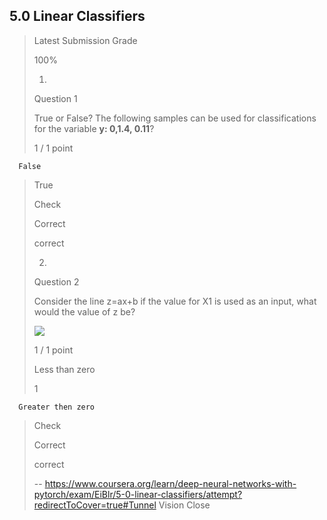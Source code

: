 ## 5.0 Linear Classifiers
> 
> Latest Submission Grade
> 
> 100%
> 
> 1.
> 
> Question 1
> 
> True or False? The following samples can be used for classifications for the variable **y: 0,1.4, 0.11**?
> 
> 1 / 1 point
> 

      False 
> 
>  True 
> 
> Check
> 
> Correct
> 
> correct
> 
> 2.
> 
> Question 2
> 
> Consider the line z=ax+b if the value for X1 is used as an input, what would the value of z be?
> 
> ![](https://d3c33hcgiwev3.cloudfront.net/imageAssetProxy.v1/IHNdBenjEem2FhJHEw0syg_ccf81353b274a211466b336320bbbcb5_asset-v1_CognitiveClass-DL0110EN-2018-type-asset-block-line.png?expiry=1598572800000&hmac=vdsYxEqR1rsUBmJCUI9eK0Km06dttM0Q-3yKpio6lGk)
> 
> 1 / 1 point
> 
>  Less than zero 
> 
>  1 
> 

      Greater then zero 
> 
> Check
> 
> Correct
> 
> correct
>
> -- https://www.coursera.org/learn/deep-neural-networks-with-pytorch/exam/EiBlr/5-0-linear-classifiers/attempt?redirectToCover=true#Tunnel Vision Close
